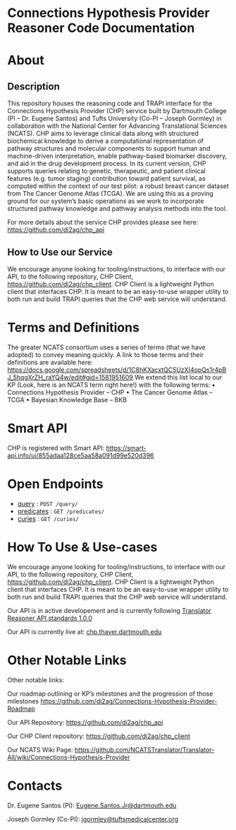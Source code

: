 # Connections Hypothesis Provider Reasoner Code Documentation

# About

## Description
This repository houses the reasoning code and TRAPI interface for the Connections Hypothesis Provider (CHP) service built by Dartmouth College (PI – Dr. Eugene Santos) and Tufts University (Co-PI – Joseph Gormley) in collaboration with the National Center for Advancing Translational Sciences (NCATS). CHP aims to leverage clinical data along with structured biochemical knowledge to derive a computational representation of pathway structures and molecular components to support human and machine-driven interpretation, enable pathway-based biomarker discovery, and aid in the drug development process.
In its current version, CHP supports queries relating to genetic, therapeutic, and patient clinical features (e.g. tumor staging) contribution toward patient survival, as computed within the context of our test pilot: a robust breast cancer dataset from The Cancer Genome Atlas (TCGA). We are using this as a proving ground for our system’s basic operations as we work to incorporate structured pathway knowledge and pathway analysis methods into the tool. 


For more details about the service CHP provides please see here: https://github.com/di2ag/chp_api

## How to Use our Service
We encourage anyone looking for tooling/instructions, to interface with our API, to the following repository, CHP Client, https://github.com/di2ag/chp_client. CHP Client is a lightweight Python client that interfaces CHP. It is meant to be an easy-to-use wrapper utility to both run and build TRAPI queries that the CHP web service will understand. 

# Terms and Definitions
The greater NCATS consortium uses a series of terms (that we have adopted) to convey meaning quickly. A link to those terms and their definitions are available here: https://docs.google.com/spreadsheets/d/1C8hKXacxtQC5UzXI4opQs1r4pBJ_5hqgXrZH_raYQ4w/edit#gid=1581951609
We extend this list local to our KP (Look, here is an NCATS term right here!) with the following terms: 
•	Connections Hypothesis Provider – CHP
•	The Cancer Genome Atlas – TCGA
•	Bayesian Knowledge Base – BKB

# Smart API
CHP is registered with Smart API: https://smart-api.info/ui/855adaa128ce5aa58a091d99e520d396

# Open Endpoints
* [query](query.md) : `POST /query/`
* [predicates](predicates.md) : `GET /predicates/`
* [curies](curies.md) : `GET /curies/`

# How To Use & Use-cases
We encourage anyone looking for tooling/instructions, to interface with our API, to the following repository, CHP Client, https://github.com/di2ag/chp_client. CHP Client is a lightweight Python client that interfaces CHP. It is meant to be an easy-to-use wrapper utility to both run and build TRAPI queries that the CHP web service will understand. 

Our API is in active developement and is currently following [Translator Reasoner API standards 1.0.0](https://github.com/NCATSTranslator/ReasonerAPI)

Our API is currently live at: [chp.thayer.dartmouth.edu](http://chp.thayer.dartmouth.edu/)

# Other Notable Links
Other notable links:

Our roadmap outlining or KP’s milestones and the progression of those milestones https://github.com/di2ag/Connections-Hypothesis-Provider-Roadmap

Our API Repository: https://github.com/di2ag/chp_api

Our CHP Client repository: https://github.com/di2ag/chp_client

Our NCATS Wiki Page: https://github.com/NCATSTranslator/Translator-All/wiki/Connections-Hypothesis-Provider

# Contacts
Dr. Eugene Santos (PI): Eugene.Santos.Jr@dartmouth.edu

Joseph Gormley (Co-PI): jgormley@tuftsmedicalcenter.org
